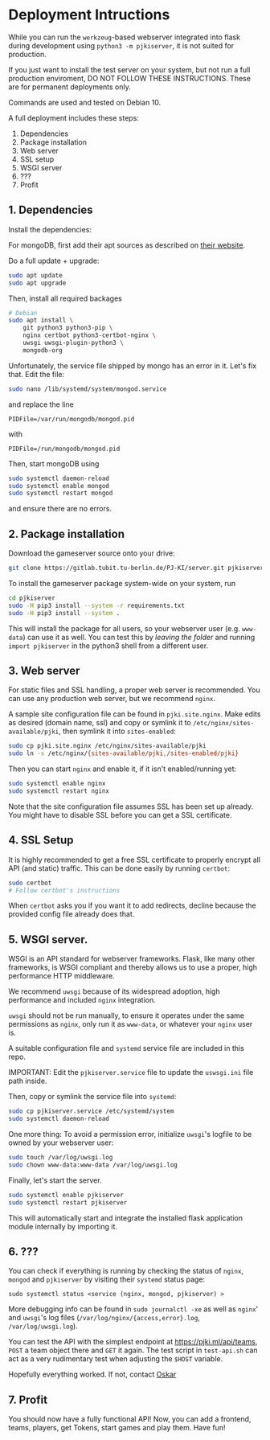 Deployment Intructions
======================

While you can run the `werkzeug`-based webserver integrated into flask during
development using `python3 -m pjkiserver`, it is not suited for production.

If you just want to install the test server on your system, but not run a full
production enviroment, DO NOT FOLLOW THESE INSTRUCTIONS. These are for
permanent deployments only.

Commands are used and tested on Debian 10.

A full deployment includes these steps:

1. Dependencies
2. Package installation
3. Web server
4. SSL setup
5. WSGI server
6. ???
7. Profit

## 1. Dependencies

Install the dependencies:

For mongoDB, first add their apt sources as described on
[their website](https://docs.mongodb.com/manual/tutorial/install-mongodb-on-debian/).

Do a full update + upgrade:
```bash
sudo apt update
sudo apt upgrade
```

Then, install all required backages
```bash
# Debian
sudo apt install \
	git python3 python3-pip \
	nginx certbot python3-certbot-nginx \
	uwsgi uwsgi-plugin-python3 \
	mongodb-org
```

Unfortunately, the service file shipped by mongo has an error in it. Let's fix
that. Edit the file:
```bash
sudo nano /lib/systemd/system/mongod.service
```
and replace the line
```
PIDFile=/var/run/mongodb/mongod.pid
```
with
```
PIDFile=/run/mongodb/mongod.pid
```

Then, start mongoDB using
```bash
sudo systemctl daemon-reload
sudo systemctl enable mongod
sudo systemctl restart mongod
```
and ensure there are no errors.

## 2. Package installation

Download the gameserver source onto your drive:
```bash
git clone https://gitlab.tubit.tu-berlin.de/PJ-KI/server.git pjkiserver
```

To install the gameserver package system-wide on your system, run
```bash
cd pjkiserver
sudo -H pip3 install --system -r requirements.txt
sudo -H pip3 install --system .
```
This will install the package for all users, so your webserver user (e.g.
`www-data`) can use it as well. You can test this by *leaving the folder* and
running `import pjkiserver` in the python3 shell from a different user.

## 3. Web server

For static files and SSL handling, a proper web server is recommended. You can
use any production web server, but we recommend `nginx`.

A sample site configuration file can be found in `pjki.site.nginx`. Make edits
as desired (domain name, ssl) and copy or symlink it to
`/etc/nginx/sites-available/pjki`, then symlink it into `sites-enabled`:
```bash
sudo cp pjki.site.nginx /etc/nginx/sites-available/pjki
sudo ln -s /etc/nginx/{sites-available/pjki,/sites-enabled/pjki}
```
Then you can start `nginx` and enable it, if it isn't enabled/running yet:
```bash
sudo systemctl enable nginx
sudo systemctl restart nginx
```
Note that the site configuration file assumes SSL has been set up already. You
might have to disable SSL before you can get a SSL certificate.

## 4. SSL Setup

It is highly recommended to get a free SSL certificate to properly encrypt all
API (and static) traffic. This can be done easily by running `certbot`:
```bash
sudo certbot
# Follow certbot's instructions
```
When `certbot` asks you if you want it to add redirects, decline because the
provided config file already does that.

## 5. WSGI server.

WSGI is an API standard for webserver frameworks. Flask, like many other
frameworks, is WSGI compliant and thereby allows us to use a proper, high
performance HTTP middleware.

We recommend `uwsgi` because of its widespread adoption, high performance and
included `nginx` integration.

`uwsgi` should not be run manually, to ensure it operates under the same
permissions as `nginx`, only run it as `www-data`, or whatever your `nginx`
user is.

A suitable configuration file and `systemd` service file are included in this
repo.

IMPORTANT: Edit the `pjkiserver.service` file to update the `uswsgi.ini` file
path inside.

Then, copy or symlink the service file into `systemd`:
```bash
sudo cp pjkiserver.service /etc/systemd/system
sudo systemctl daemon-reload
```
One more thing: To avoid a permission error, initialize `uwsgi`'s logfile to be
owned by your webserver user:
```bash
sudo touch /var/log/uwsgi.log
sudo chown www-data:www-data /var/log/uwsgi.log
```
Finally, let's start the server.
```bash
sudo systemctl enable pjkiserver
sudo systemctl restart pjkiserver
```
This will automatically start and integrate the installed flask application
module internally by importing it.

## 6. ???

You can check if everything is running by checking the status of `nginx`,
`mongod` and `pjkiserver` by visiting their `systemd` status page:
```
sudo systemctl status <service (nginx, mongod, pjkiserver) >
```
More debugging info can be found in `sudo journalctl -xe` as well as `nginx`'
and `uwsgi`'s log files (`/var/log/nginx/{access,error}.log`,
`/var/log/uwsgi.log`).

You can test the API with the simplest endpoint at <https://pjki.ml/api/teams>,
`POST` a team object there and `GET` it again. The test script in `test-api.sh`
can act as a very rudimentary test when adjusting the `$HOST` variable.

Hopefully everything worked. If not, contact
[Oskar](mailto:&#119;&#105;&#110;&#107;&#101;&#108;&#115;&#64;&#99;&#97;&#109;&#112;&#117;&#115;&#46;&#116;&#117;&#45;&#98;&#101;&#114;&#108;&#105;&#110;&#46;&#100;&#101;)

## 7. Profit

You should now have a fully functional API! Now, you can add a frontend, teams,
players, get Tokens, start games and play them. Have fun!
